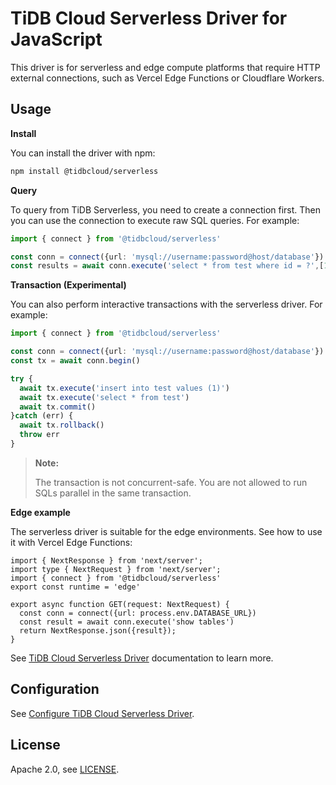 # TiDB Cloud Serverless Driver for JavaScript

This driver is for serverless and edge compute platforms that require HTTP external connections, such as Vercel Edge Functions or Cloudflare Workers.

## Usage

**Install**

You can install the driver with npm:

```bash
npm install @tidbcloud/serverless
```

**Query**

To query from TiDB Serverless, you need to create a connection first. Then you can use the connection to execute raw SQL queries. For example:

```ts
import { connect } from '@tidbcloud/serverless'

const conn = connect({url: 'mysql://username:password@host/database'})
const results = await conn.execute('select * from test where id = ?',[1])
```

**Transaction (Experimental)**

You can also perform interactive transactions with the serverless driver. For example:

```ts
import { connect } from '@tidbcloud/serverless'

const conn = connect({url: 'mysql://username:password@host/database'})
const tx = await conn.begin()

try {
  await tx.execute('insert into test values (1)')
  await tx.execute('select * from test')
  await tx.commit()
}catch (err) {
  await tx.rollback()
  throw err
}
```

> **Note:**
> 
> The transaction is not concurrent-safe. You are not allowed to run SQLs parallel in the same transaction.

**Edge example**

The serverless driver is suitable for the edge environments. See how to use it with Vercel Edge Functions:

```
import { NextResponse } from 'next/server';
import type { NextRequest } from 'next/server';
import { connect } from '@tidbcloud/serverless'
export const runtime = 'edge'

export async function GET(request: NextRequest) {
  const conn = connect({url: process.env.DATABASE_URL})
  const result = await conn.execute('show tables')
  return NextResponse.json({result});
}
```

See [TiDB Cloud Serverless Driver](https://docs.pingcap.com/tidbcloud/serverless-driver#edge-examples) documentation to learn more.

## Configuration

See [Configure TiDB Cloud Serverless Driver](https://docs.pingcap.com/tidbcloud/serverless-driver-config).

## License

Apache 2.0, see [LICENSE](./LICENSE).

